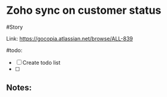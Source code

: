# Zoho sync on customer status
#Story

Link: https://gocopia.atlassian.net/browse/ALL-839

#todo:
- [ ] Create todo list
- [ ] 

## Notes:
